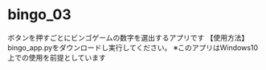 # bingo_03

ボタンを押すごとにビンゴゲームの数字を選出するアプリです
【使用方法】
bingo_app.pyをダウンロードし実行してください。
※このアプリはWindows10上での使用を前提としています
